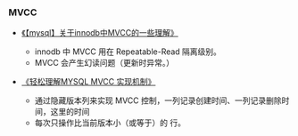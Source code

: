 ### MVCC

* [《【mysql】关于innodb中MVCC的一些理解》](https://www.cnblogs.com/chenpingzhao/p/5065316.html)

  * innodb 中 MVCC 用在 Repeatable-Read 隔离级别。
  * MVCC 会产生幻读问题（更新时异常。）

* [《轻松理解MYSQL MVCC 实现机制》](https://blog.csdn.net/whoamiyang/article/details/51901888)

  * 通过隐藏版本列来实现 MVCC 控制，一列记录创建时间、一列记录删除时间，这里的时间
  * 每次只操作比当前版本小（或等于）的 行。




